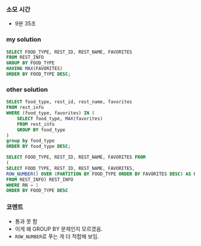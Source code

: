 ### 소모 시간
- 9분 35초

### my solution
```sql
SELECT FOOD_TYPE, REST_ID, REST_NAME, FAVORITES
FROM REST_INFO
GROUP BY FOOD_TYPE
HAVING MAX(FAVORITES)
ORDER BY FOOD_TYPE DESC;
```

### other solution
```sql
SELECT food_type, rest_id, rest_name, favorites
FROM rest_info
WHERE (food_type, favorites) IN (
    SELECT food_type, MAX(favorites)
    FROM rest_info
    GROUP BY food_type
)
group by food_type
ORDER BY food_type DESC;
```

```sql
SELECT FOOD_TYPE, REST_ID, REST_NAME, FAVORITES FROM 
(
SELECT FOOD_TYPE, REST_ID, REST_NAME, FAVORITES,
ROW_NUMBER() OVER (PARTITION BY FOOD_TYPE ORDER BY FAVORITES DESC) AS RN
FROM REST_INFO) REST_INFO
WHERE RN = 1
ORDER BY FOOD_TYPE DESC
```

### 코멘트
- 통과 못 함
- 이게 왜 GROUP BY 문제인지 모르겠음.
- `ROW_NUMBER`로 푸는 게 더 적합해 보임.
